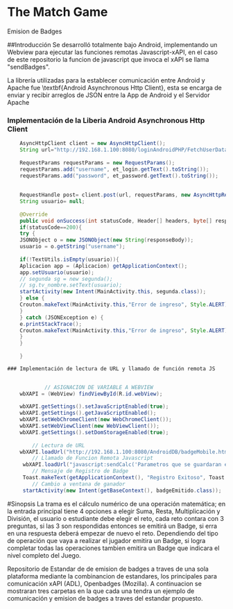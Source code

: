 # The Match Game
Emision de Badges

##Introducción
Se desarrolló totalmente bajo Android, implementando un Webview para ejecutar las funciones remotas Javascript-xAPI, en el caso de este repositorio la funcion de javascript que invoca el xAPI se llama "sendBadges". 

La librería utilizadas para la establecer comunicación entre Android y Apache fue \textbf{Android Asynchronous Http Client}, esta se encarga de enviar y recibir arreglos de JSON entre la App de Android y el Servidor Apache


### Implementación de la Liberia Android Asynchronous Http Client
```java
	AsyncHttpClient client = new AsyncHttpClient();
	String url="http://192.168.1.100:8080/loginAndroidPHP/FetchUserData.php";
	
	RequestParams requestParams = new RequestParams();
	requestParams.add("username", et_login.getText().toString());
	requestParams.add("password", et_password.getText().toString());
	
	
	RequestHandle post= client.post(url, requestParams, new AsyncHttpResponseHandler() {
	String usuario= null;
	
	@Override
	public void onSuccess(int statusCode, Header[] headers, byte[] responseBody) {
	if(statusCode==200){
	try {
	JSONObject o = new JSONObject(new String(responseBody));
	usuario = o.getString("username");
	
	if(!TextUtils.isEmpty(usuario)){
	Aplicacion app = (Aplicacion) getApplicationContext();
	app.setUsuario(usuario);
	// segunda sg = new segunda();
	// sg.tv_nombre.setText(usuario);
	startActivity(new Intent(MainActivity.this, segunda.class));
	} else {
	Crouton.makeText(MainActivity.this,"Error de ingreso", Style.ALERT).show();
	}
	} catch (JSONException e) {
	e.printStackTrace();
	Crouton.makeText(MainActivity.this,"Error de ingreso", Style.ALERT).show();
	}
	}
	
	}
```	

	
	### Implementación de lectura de URL y llamado de función remota JS

```java
	
			// ASIGNACION DE VARIABLE A WEBVIEW 
	wbXAPI = (WebView) findViewById(R.id.webView);
	
	wbXAPI.getSettings().setJavaScriptEnabled(true);
	wbXAPI.getSettings().getJavaScriptEnabled();
	wbXAPI.setWebChromeClient(new WebChromeClient());
	wbXAPI.setWebViewClient(new WebViewClient());
	wbXAPI.getSettings().setDomStorageEnabled(true);
	
		// Lectura de URL
	wbXAPI.loadUrl("http://192.168.1.100:8080/AndroidDB/badgeMobile.html");
		// Llamado de Funcion Remota Javascript 
	 wbXAPI.loadUrl("javascript:sendCalc('Parametros que se guardaran ene l Badge')");
	 	// Mensaje de Registro de Badge
	 Toast.makeText(getApplicationContext(), "Registro Exitoso", Toast.LENGTH_LONG).show();
		// Cambio a ventana de ganador
	 startActivity(new Intent(getBaseContext(), badgeEmitido.class));
```

#Sinopsis
La trama es el cálculo numérico de una operación matemática; en la entrada principal tiene 4 opciones a elegir Suma, Resta, Multiplicación y División, el usuario o estudiante debe elegir el reto, cada reto contara con 3 preguntas, si las 3 son respondidas entonces se emitirá un Badge, si erra en una respuesta deberá empezar de nuevo el reto. Dependiendo del tipo de operación que vaya a realizar el jugador emitira un Badge, si logra completar todas las operaciones tambien emitira un Badge que indicara el nivel completo del Juego.


Repositorio de Estandar de de emision de badges a traves de una sola plataforma mediante la combinancion de estandares, los principales para comunicación xAPI (ADL), Openbadges (Mozilla). A continuacion se mostraran tres carpetas en la que cada una tendra un ejemplo de comunicación y emision de badges a traves del estandar propuesto.
